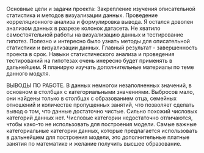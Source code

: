 Основные цели и задачи проекта: Закрепление изучения описательной статистика и методов визуализации данных. Проведение корреляционного анализа и формулировка вывода.
Я остался доволен анализом данных в разрезе колонок датасета.
Не хватило самостоятельной работы на визуализацию данных и тестирование гипотез.
Полезно и интересно было узнать методы для описательной статистики и визуализации данных.
Главный результат - завершенность проекта в срок.
Навыки статистического анализа и проведения тестирований на гипотезах очень инересно будет применять в дальнейшем.
Я планирую изучать дополнительные материалы по теме данного модуля.

ВЫВОДЫ ПО РАБОТЕ.
В данных немногои незаполненных значений, в основном в столбцах с категориальными значениями.
Выбросов мало, они найдены только в столбцах с образованием отца, семейных отношений и количестве пропущенных занятий, что позволяет сделать вывод о том, что данные достаточно чистые.
Сильно похожий числовых категорий данных нет. Числовые категории недостаточно отличаются, чтобы како-то не использовать для построения модели.
Самые важные категориальные категории данных, которые предлагается использовать в дальнейшем для построения модели, это дополнительные платные занятия по математике и желание получить высшее образование.
